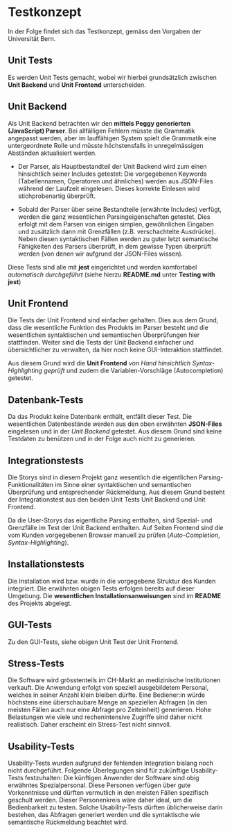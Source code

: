 # Testkonzept #

In der Folge findet sich das Testkonzept, gemäss den Vorgaben der Universität Bern.

## Unit Tests ##
Es werden Unit Tests gemacht, wobei wir hierbei grundsätzlich zwischen **Unit Backend** und **Unit Frontend** unterscheiden. 

## Unit Backend ##
Als Unit Backend betrachten wir den **mittels Peggy generierten  (JavaScript) Parser**. Bei allfälligen Fehlern müsste die Grammatik angepasst werden, aber im lauffähigen System spielt die Grammatik eine untergeordnete Rolle und müsste höchstensfalls in unregelmässigen Abständen aktualisiert werden.

- Der Parser, als Hauptbestandteil der Unit Backend wird zum einen hinsichtlich seiner Includes getestet: Die vorgegebenen Keywords (Tabellennamen, Operatoren und ähnliches) werden aus JSON-Files während der Laufzeit eingelesen. Dieses korrekte Einlesen wird stichprobenartig überprüft.

- Sobald der Parser über seine Bestandteile (erwähnte Includes) verfügt, werden die ganz wesentlichen Parsingeigenschaften getestet. Dies erfolgt mit dem Parsen von einigen simplen, gewöhnlichen Eingaben und zusätzlich dann mit Grenzfällen (z.B. verschachtelte Ausdrücke). Neben diesen syntaktischen Fällen werden zu guter letzt semantische Fähigkeiten des Parsers überprüft, in dem gewisse Typen überprüft werden (von denen wir aufgrund der JSON-Files wissen).

Diese Tests sind alle mit **jest** eingerichtet und werden komfortabel _automatisch durchgeführt_ (siehe hierzu **README.md** unter **Testing with jest**)


## Unit Frontend ##
Die Tests der Unit Frontend sind einfacher gehalten. Dies aus dem Grund, dass die wesentliche Funktion des Produkts im Parser besteht und die wesentlichen syntaktischen und semantischen Überprüfungen hier stattfinden. Weiter sind die Tests der Unit Backend einfacher und übersichtlicher zu verwalten, da hier noch keine GUI-Interaktion stattfindet.

Aus diesem Grund wird die **Unit Frontend** _von Hand hinsichtlich Syntax-Highlighting geprüft_ und zudem die Variablen-Vorschläge (Autocompletion) getestet.


## Datenbank-Tests ##
Da das Produkt keine Datenbank enthält, entfällt dieser Test. Die wesentlichen Datenbestände werden aus den oben erwähnten **JSON-Files** eingelesen und in der _Unit Backend_ getestet. Aus diesem Grund sind keine Testdaten zu benützen und in der Folge auch nicht zu generieren.


## Integrationstests ##
Die Storys sind in diesem Projekt ganz wesentlich die eigentlichen Parsing-Funktionalitäten im Sinne einer syntaktischen und semantischen Überprüfung und entsprechender Rückmeldung. Aus diesem Grund besteht der Integrationstest aus den beiden Unit Tests Unit Backend und Unit Frontend.

Da die User-Storys das eigentliche Parsing enthalten, sind Spezial- und Grenzfälle im Test der Unit Backend enthalten. Auf Seiten Frontend sind die vom Kunden vorgegebenen Browser manuell zu prüfen (_Auto-Completion_, _Syntax-Highlighting_).


## Installationstests ##
Die Installation wird bzw. wurde in die vorgegebene Struktur des Kunden integriert. Die erwähnten obigen Tests erfolgen bereits auf dieser Umgebung. Die **wesentlichen Installationsanweisungen** sind im **README** des Projekts abgelegt.


## GUI-Tests ##
Zu den GUI-Tests, siehe obigen Unit Test der Unit Frontend.

## Stress-Tests ##
Die Software wird grösstenteils im CH-Markt an medizinische Institutionen verkauft. Die Anwendung erfolgt von speziell ausgebildetem Personal, welches in seiner Anzahl klein bleiben dürfte. Eine Bediener:in würde höchstens eine überschaubare Menge an speziellen Abfragen (in den meisten Fällen auch nur eine Abfrage pro Zeiteinheit) generieren. Hohe Belastungen wie viele und rechenintensive Zugriffe sind daher nicht realistisch. Daher erscheint ein Stress-Test nicht sinnvoll.


## Usability-Tests ##
Usability-Tests wurden aufgrund der fehlenden Integration bislang noch nicht durchgeführt. Folgende Überlegungen sind für zukünftige Usability-Tests festzuhalten:
Die künftigen Anwender der Software sind obig erwähntes Spezialpersonal. Diese Personen verfügen über gute Vorkenntnisse und dürften vermutlich in den meisten Fällen spezifisch geschult werden. Dieser Personenkreis wäre daher ideal, um die Bedienbarkeit zu testen. Solche Usability-Tests dürften üblicherweise darin bestehen, das Abfragen generiert werden und die syntaktische wie semantische Rückmeldung beachtet wird. 
